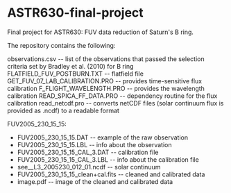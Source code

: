# ASTR630-final-project
Final project for ASTR630: FUV data reduction of Saturn's B ring.

The repository contains the following:

observations.csv -- list of the observations that passed the selection criteria set by Bradley et al. (2010) for B ring
FLATFIELD_FUV_POSTBURN.TXT -- flatfield file
GET_FUV_07_LAB_CALIBRATION.PRO -- provides time-sensitive flux calibration
F_FLIGHT_WAVELENGTH.PRO -- provides the wavelength calibration
READ_SPICA_FF_DATA.PRO -- dependency routine for the flux calibration
read_netcdf.pro -- converts netCDF files (solar continuum flux is provided as .ncdf) to a readable format

FUV2005_230_15_15:
* FUV2005_230_15_15.DAT -- example of the raw observation
* FUV2005_230_15_15.LBL -- info about the observation
* FUV2005_230_15_15_CAL_3.DAT -- calibration file
* FUV2005_230_15_15_CAL_3.LBL -- info about the calibration file
* see__L3_2005230_012_01.ncdf -- solar continuum
* FUV2005_230_15_15_clean+cal.fits -- cleaned and calibrated data
* image.pdf -- image of the cleaned and calibrated data
